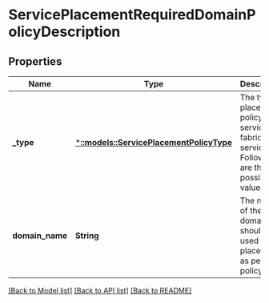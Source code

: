# ServicePlacementRequiredDomainPolicyDescription

## Properties
Name | Type | Description | Notes
------------ | ------------- | ------------- | -------------
**_type** | [***::models::ServicePlacementPolicyType**](ServicePlacementPolicyType.md) | The type of placement policy for a service fabric service. Following are the possible values. | [default to null]
**domain_name** | **String** | The name of the domain that should used for placement as per this policy. | [optional] [default to null]

[[Back to Model list]](../README.md#documentation-for-models) [[Back to API list]](../README.md#documentation-for-api-endpoints) [[Back to README]](../README.md)


